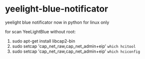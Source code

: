 # yeelight-blue-notificator
yeelight blue notificator now in python for linux only

for scan YeeLightBlue without root:
1) sudo apt-get install libcap2-bin
2) sudo setcap 'cap_net_raw,cap_net_admin+eip' `which hcitool`
3) sudo setcap 'cap_net_raw,cap_net_admin+eip' `which hciconfig`